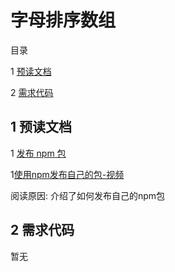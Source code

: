 ﻿# 字母排序数组

目录

1 [预读文档](#1)

2 [需求代码](#2)


## <span id="1"> 1 预读文档 </span>

1 [发布 npm 包](https://xiedaimala.com/tasks/b6ed1d11-cf6a-44df-a019-1ff87c3afe60/text_tutorials/62be8c2e-0f09-4a08-8d2c-b23bb1fe1b22)

1[使用npm发布自己的包-视频](https://xiedaimala.com/tasks/b6ed1d11-cf6a-44df-a019-1ff87c3afe60/video_tutorials/dbffbd04-06a3-495e-9eee-34b674b99ada)

阅读原因: 介绍了如何发布自己的npm包


## <span id="2"> 2 需求代码 </span>

暂无